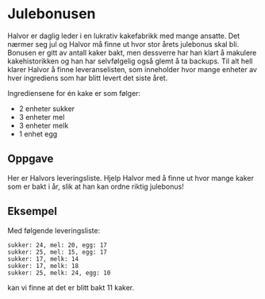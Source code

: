 ﻿# Julebonusen

Halvor er daglig leder i en lukrativ kakefabrikk med mange ansatte. Det nærmer seg jul og Halvor må finne ut hvor stor årets julebonus skal bli. Bonusen er gitt av antall kaker bakt, men dessverre har han klart å makulere kakehistorikken og han har selvfølgelig også glemt å ta backups. Til alt hell klarer Halvor å finne leveranselisten, som inneholder hvor mange enheter av hver ingrediens som har blitt levert det siste året.

Ingrediensene for én kake er som følger:

* 2 enheter sukker
* 3 enheter mel
* 3 enheter melk
* 1 enhet egg

## Oppgave

Her er Halvors leveringsliste. Hjelp Halvor med å finne ut hvor mange kaker som er bakt i år, slik at han kan ordne riktig julebonus!

## Eksempel

Med følgende leveringsliste:

```
sukker: 24, mel: 20, egg: 17
sukker: 25, mel: 15, egg: 17
sukker: 17, melk: 14
sukker: 17, melk: 18
sukker: 25, melk: 24, egg: 10
```

kan vi finne at det er blitt bakt 11 kaker.
